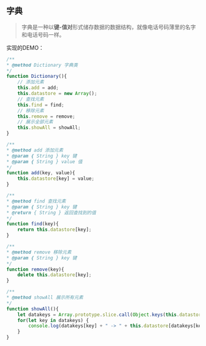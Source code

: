 ## 字典

> 字典是一种以**键-值对**形式储存数据的数据结构，就像电话号码薄里的名字和电话号码一样。

实现的DEMO：

```javascript
/**
* @method Dictionary 字典类
*/
function Dictionary(){
    // 添加元素
    this.add = add;
    this.datastore = new Array();
    // 查找元素
    this.find = find;
    // 移除元素
    this.remove = remove;
    // 展示全部元素
    this.showAll = showAll;
}
```

```javascript
/**
* @method add 添加元素
* @param { String } key 键
* @param { String } value 值
*/
function add(key, value){
    this.datastore[key] = value;
}
```

```javascript
/**
* @method find 查找元素
* @param { String } key 键
* @return { String } 返回查找到的值
*/
function find(key){
    return this.datastore[key];
}
```

```javascript
/**
* @method remove 移除元素
* @param { String } key 键
*/
function remove(key){
    delete this.datastore[key];
}
```

```javascript
/**
* @method showAll 展示所有元素
*/
function showAll(){
    let datakeys = Array.prototype.slice.call(Object.keys(this.datastore));
    for(let key in datakeys) {
        console.log(datakeys[key] + " -> " + this.datastore[datakeys[key]]);
    }
}
```